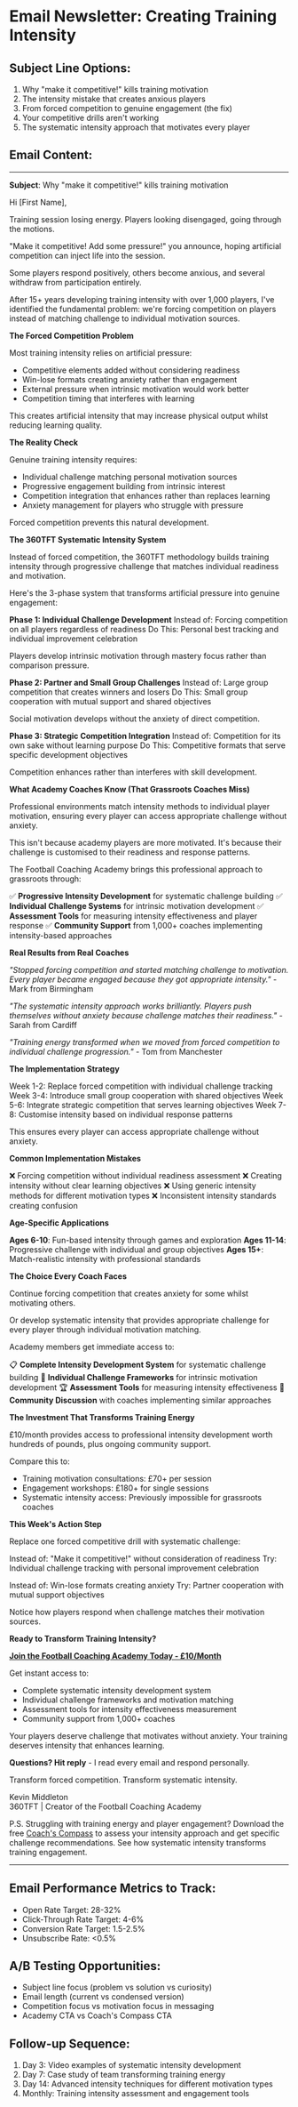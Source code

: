 # Email Newsletter: Creating Training Intensity

## Subject Line Options:
1. Why "make it competitive!" kills training motivation
2. The intensity mistake that creates anxious players
3. From forced competition to genuine engagement (the fix)
4. Your competitive drills aren't working
5. The systematic intensity approach that motivates every player

## Email Content:

---

**Subject**: Why "make it competitive!" kills training motivation

Hi [First Name],

Training session losing energy. Players looking disengaged, going through the motions.

"Make it competitive! Add some pressure!" you announce, hoping artificial competition can inject life into the session.

Some players respond positively, others become anxious, and several withdraw from participation entirely.

After 15+ years developing training intensity with over 1,000 players, I've identified the fundamental problem: we're forcing competition on players instead of matching challenge to individual motivation sources.

**The Forced Competition Problem**

Most training intensity relies on artificial pressure:
- Competitive elements added without considering readiness
- Win-lose formats creating anxiety rather than engagement
- External pressure when intrinsic motivation would work better
- Competition timing that interferes with learning

This creates artificial intensity that may increase physical output whilst reducing learning quality.

**The Reality Check**

Genuine training intensity requires:
- Individual challenge matching personal motivation sources
- Progressive engagement building from intrinsic interest
- Competition integration that enhances rather than replaces learning
- Anxiety management for players who struggle with pressure

Forced competition prevents this natural development.

**The 360TFT Systematic Intensity System**

Instead of forced competition, the 360TFT methodology builds training intensity through progressive challenge that matches individual readiness and motivation.

Here's the 3-phase system that transforms artificial pressure into genuine engagement:

**Phase 1: Individual Challenge Development**
Instead of: Forcing competition on all players regardless of readiness
Do This: Personal best tracking and individual improvement celebration

Players develop intrinsic motivation through mastery focus rather than comparison pressure.

**Phase 2: Partner and Small Group Challenges**
Instead of: Large group competition that creates winners and losers
Do This: Small group cooperation with mutual support and shared objectives

Social motivation develops without the anxiety of direct competition.

**Phase 3: Strategic Competition Integration**
Instead of: Competition for its own sake without learning purpose
Do This: Competitive formats that serve specific development objectives

Competition enhances rather than interferes with skill development.

**What Academy Coaches Know (That Grassroots Coaches Miss)**

Professional environments match intensity methods to individual player motivation, ensuring every player can access appropriate challenge without anxiety.

This isn't because academy players are more motivated. It's because their challenge is customised to their readiness and response patterns.

The Football Coaching Academy brings this professional approach to grassroots through:

✅ **Progressive Intensity Development** for systematic challenge building
✅ **Individual Challenge Systems** for intrinsic motivation development
✅ **Assessment Tools** for measuring intensity effectiveness and player response
✅ **Community Support** from 1,000+ coaches implementing intensity-based approaches

**Real Results from Real Coaches**

*"Stopped forcing competition and started matching challenge to motivation. Every player became engaged because they got appropriate intensity."* - Mark from Birmingham

*"The systematic intensity approach works brilliantly. Players push themselves without anxiety because challenge matches their readiness."* - Sarah from Cardiff

*"Training energy transformed when we moved from forced competition to individual challenge progression."* - Tom from Manchester

**The Implementation Strategy**

Week 1-2: Replace forced competition with individual challenge tracking
Week 3-4: Introduce small group cooperation with shared objectives
Week 5-6: Integrate strategic competition that serves learning objectives
Week 7-8: Customise intensity based on individual response patterns

This ensures every player can access appropriate challenge without anxiety.

**Common Implementation Mistakes**

❌ Forcing competition without individual readiness assessment
❌ Creating intensity without clear learning objectives
❌ Using generic intensity methods for different motivation types
❌ Inconsistent intensity standards creating confusion

**Age-Specific Applications**

**Ages 6-10**: Fun-based intensity through games and exploration
**Ages 11-14**: Progressive challenge with individual and group objectives
**Ages 15+**: Match-realistic intensity with professional standards

**The Choice Every Coach Faces**

Continue forcing competition that creates anxiety for some whilst motivating others.

Or develop systematic intensity that provides appropriate challenge for every player through individual motivation matching.

Academy members get immediate access to:

📋 **Complete Intensity Development System** for systematic challenge building
🎯 **Individual Challenge Frameworks** for intrinsic motivation development
🏆 **Assessment Tools** for measuring intensity effectiveness
💬 **Community Discussion** with coaches implementing similar approaches

**The Investment That Transforms Training Energy**

£10/month provides access to professional intensity development worth hundreds of pounds, plus ongoing community support.

Compare this to:
- Training motivation consultations: £70+ per session
- Engagement workshops: £180+ for single sessions
- Systematic intensity access: Previously impossible for grassroots coaches

**This Week's Action Step**

Replace one forced competitive drill with systematic challenge:

Instead of: "Make it competitive!" without consideration of readiness
Try: Individual challenge tracking with personal improvement celebration

Instead of: Win-lose formats creating anxiety
Try: Partner cooperation with mutual support objectives

Notice how players respond when challenge matches their motivation sources.

**Ready to Transform Training Intensity?**

**[Join the Football Coaching Academy Today - £10/Month](https://www.skool.com/coachingacademy)**

Get instant access to:
- Complete systematic intensity development system
- Individual challenge frameworks and motivation matching
- Assessment tools for intensity effectiveness measurement
- Community support from 1,000+ coaches

Your players deserve challenge that motivates without anxiety. Your training deserves intensity that enhances learning.

**Questions? Hit reply** - I read every email and respond personally.

Transform forced competition. Transform systematic intensity.

Kevin Middleton  
360TFT | Creator of the Football Coaching Academy

P.S. Struggling with training energy and player engagement? Download the free [Coach's Compass](https://360tft.com/l/TheCoachCompass) to assess your intensity approach and get specific challenge recommendations. See how systematic intensity transforms training engagement.

---

## Email Performance Metrics to Track:
- Open Rate Target: 28-32%
- Click-Through Rate Target: 4-6%
- Conversion Rate Target: 1.5-2.5%
- Unsubscribe Rate: <0.5%

## A/B Testing Opportunities:
- Subject line focus (problem vs solution vs curiosity)
- Email length (current vs condensed version)
- Competition focus vs motivation focus in messaging
- Academy CTA vs Coach's Compass CTA

## Follow-up Sequence:
1. Day 3: Video examples of systematic intensity development
2. Day 7: Case study of team transforming training energy
3. Day 14: Advanced intensity techniques for different motivation types
4. Monthly: Training intensity assessment and engagement tools